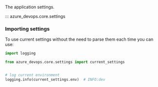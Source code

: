The application settings.

::: azure_devops.core.settings

### Importing settings

To use current settings without the need to parse them each time you can use:

```python
import logging

from azure_devops.core.settings import current_settings


# log current environment
logging.info(current_settings.env)  # INFO:dev
```
